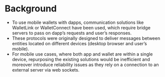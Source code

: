 # Background

- To use mobile wallets with dapps, communication solutions like WalletLink or WalletConnect have been used, which require bridge servers to pass on dapp’s requests and user’s responses. 
- These protocols were originally designed to deliver messages between entities located on different devices (desktop browser and user’s mobile).
- For mobile use cases, where both app and wallet are within a single device, repurposing the existing solutions would be inefficient and moreover introduce reliability issues as they rely on a connection to an external server via web sockets.
